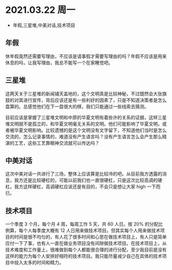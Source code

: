 # 2021.03.22 周一
- 年假,三星堆,中美对话,技术项目

## 年假

休年假竟然还需要写理由，不应该是请事假才需要写理由的吗？年假不应该是用来休息的吗，让我写理由，我总不能写一个在家睡觉吧。

## 三星堆

这两天关于三星堆的新闻铺天盖地的，这个文明真是比较神秘，不过既然会大张旗鼓的对其进行宣传，背后应该还是有一些利好的因素了，只是不知道决策者是怎么盘算的。总感觉他们在下一盘很大的棋，我们只能通过一些线索去猜测。

目前应该是掌握了三星堆文明和中原的华夏文明有着些许的关系的证据，这样三星堆文明就不是孤立的，和华夏文明毫无关系的文明。他们可能影响了华夏文明，或者被华夏文明影响。比较遗憾的是这个文明没有文字留下，不知道他们当时是怎么交流的，怎么记录事情的，难道没有产生语言吗？没有产生语言怎么会产生那么精湛的工艺，这些工艺靠眼神交流就可以传达吗？

## 中美对话

这次中美对话一共进行了三场，整体上应该算是比较冷的吧。从目前我方透露的消息，我方还是比较硬杠的，可能以前我们也一直很硬杠，只是这次比较高调的硬杠。我方这样硬杠，高调硬杠应该还是有目的，不会只是想让大家 high 一下而已。


## 技术项目

一个季度 3 个月，每个月 4 周，每周工作 5 天，共 60 人日。按 20% 的分配比例算，每个人每季度大概有 12 人日用来做技术项目。但其实每个人用来做技术项目的时间是很不均匀的，有人花了很多时间和心思在做技术项目上，有人只是简单应付一下了事，也有人一直在做业务项目没有间隙做技术项目。在技术项目上，从技术难度和工作量上，很难做到每个人都能很合理的进行分配，至少我目前是没有这样的能力为每个人安排好相符的技术项目。我只能尽量减少自己在具体的技术项目中投入太多的时间和精力。